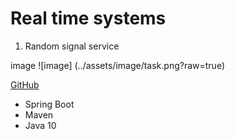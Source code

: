 # Real time systems

1. Random signal service

image
![image] (../assets/image/task.png?raw=true)

[GitHub](http://github.com)

- Spring Boot
- Maven
- Java 10